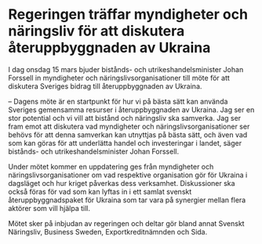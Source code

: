 # Regeringen träffar myndigheter och näringsliv för att diskutera återuppbyggnaden av Ukraina

I dag onsdag 15 mars bjuder bistånds- och utrikeshandelsminister Johan Forssell in myndigheter och näringslivsorganisationer till möte för att diskutera Sveriges bidrag till återuppbyggnaden av Ukraina.

– Dagens möte är en startpunkt för hur vi på bästa sätt kan använda Sveriges gemensamma resurser i återuppbyggnaden av Ukraina. Jag ser en stor potential och vi vill att bistånd och näringsliv ska samverka. Jag ser fram emot att diskutera vad myndigheter och näringslivsorganisationer ser behövs för att denna samverkan kan utnyttjas på bästa sätt, och även vad som kan göras för att underlätta handel och investeringar i landet, säger bistånds- och utrikeshandelsminister Johan Forssell.

Under mötet kommer en uppdatering ges från myndigheter och näringslivsorganisationer om vad respektive organisation gör för Ukraina i dagsläget och hur kriget påverkas dess verksamhet. Diskussioner ska också föras för vad som kan lyftas in i ett samlat svenskt återuppbyggnadspaket för Ukraina som tar vara på synergier mellan flera aktörer som vill hjälpa till.

Mötet sker på inbjudan av regeringen och deltar gör bland annat Svenskt Näringsliv, Business Sweden, Exportkreditnämnden och Sida.
